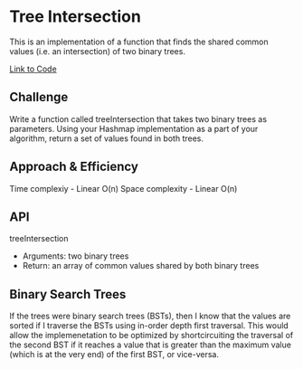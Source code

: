 # Tree Intersection

This is an implementation of a function that finds the shared common values (i.e. an intersection) of two binary trees.

[Link to Code](./tree-intersection.js)

## Challenge

Write a function called treeIntersection that takes two binary trees as parameters. Using your Hashmap implementation as a part of your algorithm, return a set of values found in both trees.

## Approach & Efficiency

Time complexiy - Linear O(n)
Space complexity - Linear O(n)

## API

treeIntersection

- Arguments: two binary trees
- Return: an array of common values shared by both binary trees

## Binary Search Trees

If the trees were binary search trees (BSTs), then I know that the values are sorted if I traverse the BSTs using in-order depth first traversal. This would allow the implemenetation to be optimized by shortcircuiting the traversal of the second BST if it reaches a value that is greater than the maximum value (which is at the very end) of the first BST, or vice-versa.
